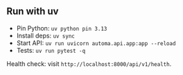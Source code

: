 ## Run with uv

- Pin Python: `uv python pin 3.13`
- Install deps: `uv sync`
- Start API: `uv run uvicorn automa.api.app:app --reload`
- Tests: `uv run pytest -q`

Health check: visit `http://localhost:8000/api/v1/health`.
